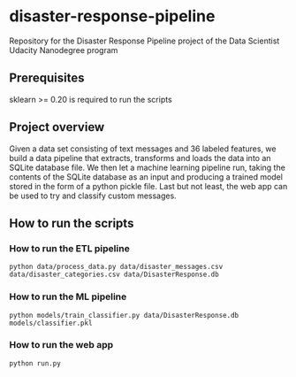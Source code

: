 # disaster-response-pipeline
Repository for the Disaster Response Pipeline project of the Data Scientist Udacity Nanodegree program

## Prerequisites
sklearn >= 0.20 is required to run the scripts

## Project overview
Given a data set consisting of text messages and 36 labeled features, we build a data pipeline that extracts, transforms and loads the data into an SQLite database file. We then let a machine learning pipeline run, taking the contents of the SQLite database as an input and producing a trained model stored in the form of a python pickle file. Last but not least, the web app can be used to try and classify custom messages.

## How to run the scripts
### How to run the ETL pipeline
`python data/process_data.py data/disaster_messages.csv data/disaster_categories.csv data/DisasterResponse.db`
### How to run the ML pipeline
 `python models/train_classifier.py data/DisasterResponse.db models/classifier.pkl`
### How to run the web app
 `python run.py`
